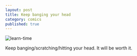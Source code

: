 ```yaml
---
layout: post
title: Keep banging your head
category: comics
published: true
---    
```

![learn-time](http://hetus.net/images/learn-time.jpg)  
  
Keep banging/scratching/hitting your head. It will be worth it.